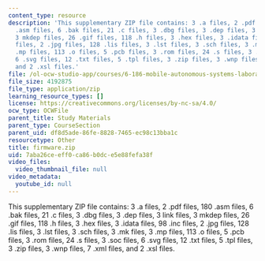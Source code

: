 ```yaml
---
content_type: resource
description: 'This supplementary ZIP file contains: 3 .a files, 2 .pdf files, 180
  .asm files, 6 .bak files, 21 .c files, 3 .dbg files, 3 .dep files, 3 link files,
  3 mkdep files, 26 .gif files, 118 .h files, 3 .hex files, 3 .idata files, 98 .inc
  files, 2 .jpg files, 128 .lis files, 3 .lst files, 3 .sch files, 3 .mk files, 3
  .mp files, 113 .o files, 5 .pcb files, 3 .rom files, 24 .s files, 3 .soc files,
  6 .svg files, 12 .txt files, 5 .tpl files, 3 .zip files, 3 .wnp files, 7 .xml files,
  and 2 .xsl files.'
file: /ol-ocw-studio-app/courses/6-186-mobile-autonomous-systems-laboratory-january-iap-2005/7aba26ceeff0ca86b0dce5e88fefa38f_firmware.zip
file_size: 4192875
file_type: application/zip
learning_resource_types: []
license: https://creativecommons.org/licenses/by-nc-sa/4.0/
ocw_type: OCWFile
parent_title: Study Materials
parent_type: CourseSection
parent_uid: df8d5ade-86fe-8828-7465-ec98c13bba1c
resourcetype: Other
title: firmware.zip
uid: 7aba26ce-eff0-ca86-b0dc-e5e88fefa38f
video_files:
  video_thumbnail_file: null
video_metadata:
  youtube_id: null
---
```

This supplementary ZIP file contains: 3 .a files, 2 .pdf files, 180 .asm files, 6 .bak files, 21 .c files, 3 .dbg files, 3 .dep files, 3 link files, 3 mkdep files, 26 .gif files, 118 .h files, 3 .hex files, 3 .idata files, 98 .inc files, 2 .jpg files, 128 .lis files, 3 .lst files, 3 .sch files, 3 .mk files, 3 .mp files, 113 .o files, 5 .pcb files, 3 .rom files, 24 .s files, 3 .soc files, 6 .svg files, 12 .txt files, 5 .tpl files, 3 .zip files, 3 .wnp files, 7 .xml files, and 2 .xsl files.